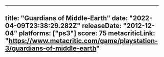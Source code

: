 
---
title: "Guardians of Middle-Earth"
date: "2022-04-09T23:38:29.282Z"
releaseDate: "2012-12-04"
platforms: ["ps3"]
score: 75
metacriticLink: "https://www.metacritic.com/game/playstation-3/guardians-of-middle-earth"
---
